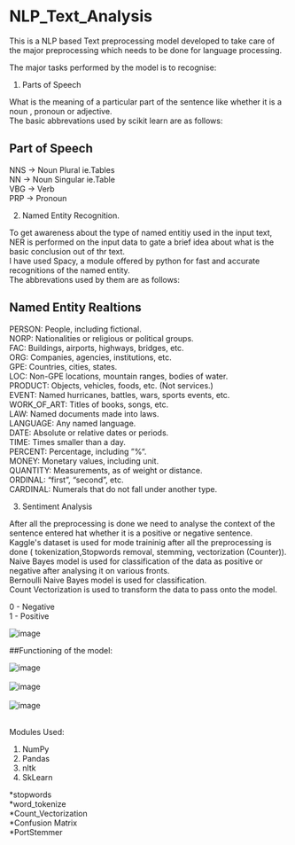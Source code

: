 # NLP_Text_Analysis
This is a NLP based Text preprocessing model developed to take care of the major preprocessing which needs to be done for language processing.<br />

The major tasks performed by the model is to recognise:<br />
1. Parts of Speech <br />

What is the meaning of a particular part of the sentence like whether it is a noun , pronoun or adjective.<br />
The basic abbrevations used by scikit learn are as follows:<br />

## Part of Speech <br />

NNS → Noun Plural ie.Tables <br />
NN → Noun Singular ie.Table<br />
VBG → Verb<br />
PRP → Pronoun<br />

2. Named Entity Recognition.<br />

To get awareness about the type of named entitiy used in the input text, NER is performed on the input data to gate a brief idea about what is the basic conclusion out of thr text.<br />
I have used Spacy,  a module offered by python for fast and accurate recognitions of the named entity.<br />
The abbrevations used by them are as follows:<br />

## Named Entity Realtions<br />

PERSON:      People, including fictional.<br />
NORP:        Nationalities or religious or political groups.<br />
FAC:         Buildings, airports, highways, bridges, etc.<br />
ORG:         Companies, agencies, institutions, etc.<br />
GPE:         Countries, cities, states.<br />
LOC:         Non-GPE locations, mountain ranges, bodies of water.<br />
PRODUCT:     Objects, vehicles, foods, etc. (Not services.)<br />
EVENT:       Named hurricanes, battles, wars, sports events, etc.<br />
WORK_OF_ART: Titles of books, songs, etc.<br />
LAW:         Named documents made into laws.<br />
LANGUAGE:    Any named language.<br />
DATE:        Absolute or relative dates or periods.<br />
TIME:        Times smaller than a day.<br />
PERCENT:     Percentage, including ”%“.<br />
MONEY:       Monetary values, including unit.<br />
QUANTITY:    Measurements, as of weight or distance.<br />
ORDINAL:     “first”, “second”, etc.<br />
CARDINAL:    Numerals that do not fall under another type.<br />


3. Sentiment Analysis <br />

After all the preprocessing is done we need to analyse the context of the sentence entered hat whether it is a positive or negative sentence. <br />
Kaggle's dataset is used for mode traininig after all the preprocessing is done ( tokenization,Stopwords removal, stemming, vectorization (Counter)).<br />
Naive Bayes model is used for classification of the data as positive or negative after analysing it on various fronts.<br />
Bernoulli Naive Bayes model is used for classification.<br />
Count Vectorization is used to transform the data to pass onto the model.<br />

0 - Negative <br />
1 - Positive<br />

![image](https://user-images.githubusercontent.com/62856191/200178158-ab69c480-712d-44dd-9cb9-34371730a418.png)

##Functioning of the model:<br />

![image](https://user-images.githubusercontent.com/62856191/200178197-7b3e86f5-d16d-4365-9ec4-26b5b4776a4e.png)
<br />
<br />
![image](https://user-images.githubusercontent.com/62856191/200178180-18c769f7-3787-41ac-aea3-c59a7112f64c.png)
<br />
<br />
![image](https://user-images.githubusercontent.com/62856191/200178214-f87b0fa1-47ea-4700-9dee-13a074149e45.png)
<br />
<br />

Modules Used:<br />
1. NumPy<br />
2. Pandas<br />
3. nltk<br />
4. SkLearn<br />

  *stopwords <br />
  *word_tokenize <br />
  *Count_Vectorization <br />
  *Confusion Matrix <br />
  *PortStemmer <br />

